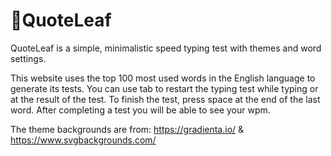 # 🍃QuoteLeaf
QuoteLeaf is a simple, minimalistic speed typing test with themes and word settings.

This website uses the top 100 most used words in the English language to generate its tests.
You can use tab to restart the typing test while typing or at the result of the test. To finish the test, press space at the end of the last word. After completing a test you will be able to see your wpm.

The theme backgrounds are from:
https://gradienta.io/ & https://www.svgbackgrounds.com/

